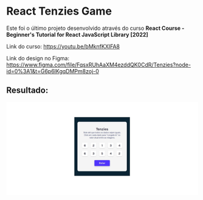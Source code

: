 # React Tenzies Game

Este foi o último projeto desenvolvido através do curso **React Course - Beginner's Tutorial for React JavaScript Library [2022]**

Link do curso:
https://youtu.be/bMknfKXIFA8

Link do design no Figma:
https://www.figma.com/file/FqsxRUhAaXM4ezddQK0CdR/Tenzies?node-id=0%3A1&t=G6p6IKgqDMPm8zoj-0

## Resultado:

![screenshot da página do projeto](./tenzies-game-screenshot.jpeg)